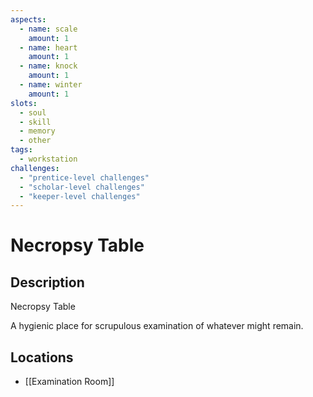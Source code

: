 ```yaml
---
aspects: 
  - name: scale
    amount: 1
  - name: heart
    amount: 1
  - name: knock
    amount: 1
  - name: winter
    amount: 1
slots:
  - soul
  - skill
  - memory
  - other
tags:
  - workstation
challenges:
  - "prentice-level challenges"
  - "scholar-level challenges"
  - "keeper-level challenges"
---
```


# Necropsy Table

## Description
Necropsy Table

A hygienic place for scrupulous examination of whatever might remain.
## Locations
- [[Examination Room]]